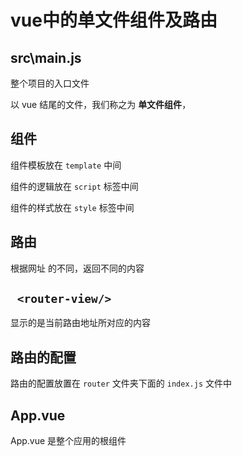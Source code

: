 <!--
 * @Date: 2020-07-06 17:29:27
 * @LastEditTime: 2020-07-20 17:07:50
 * @Author: WangYongJie
 * @Work-email: wangyongjie2@gome.com.cn
 * @Private-email: admin@xiaodongxier.com
--> 
# vue中的单文件组件及路由

## src\main.js

整个项目的入口文件

以 vue 结尾的文件，我们称之为 **单文件组件**，

 ## 组件

 组件模板放在 `template` 中间

 组件的逻辑放在 `script` 标签中间

 组件的样式放在 `style` 标签中间

## 路由

根据网址 的不同，返回不同的内容

## ` <router-view/>`

显示的是当前路由地址所对应的内容

## 路由的配置

路由的配置放置在 `router` 文件夹下面的 `index.js` 文件中


## App.vue

App.vue 是整个应用的根组件
 


 